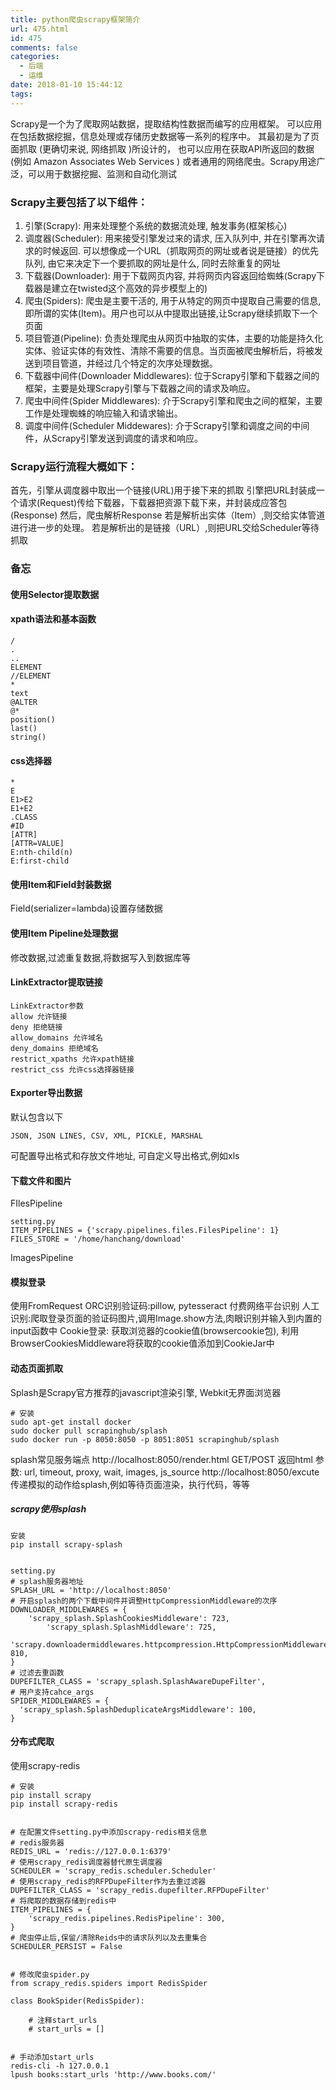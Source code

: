 ```yaml
---
title: python爬虫scrapy框架简介
url: 475.html
id: 475
comments: false
categories:
  - 后端
  - 运维
date: 2018-01-10 15:44:12
tags:
---
```


Scrapy是一个为了爬取网站数据，提取结构性数据而编写的应用框架。 可以应用在包括数据挖掘，信息处理或存储历史数据等一系列的程序中。 其最初是为了页面抓取 (更确切来说, 网络抓取 )所设计的， 也可以应用在获取API所返回的数据(例如 Amazon Associates Web Services ) 或者通用的网络爬虫。Scrapy用途广泛，可以用于数据挖掘、监测和自动化测试

### Scrapy主要包括了以下组件：

1.  引擎(Scrapy): 用来处理整个系统的数据流处理, 触发事务(框架核心)
2.  调度器(Scheduler): 用来接受引擎发过来的请求, 压入队列中, 并在引擎再次请求的时候返回. 可以想像成一个URL（抓取网页的网址或者说是链接）的优先队列, 由它来决定下一个要抓取的网址是什么, 同时去除重复的网址
3.  下载器(Downloader): 用于下载网页内容, 并将网页内容返回给蜘蛛(Scrapy下载器是建立在twisted这个高效的异步模型上的)
4.  爬虫(Spiders): 爬虫是主要干活的, 用于从特定的网页中提取自己需要的信息, 即所谓的实体(Item)。用户也可以从中提取出链接,让Scrapy继续抓取下一个页面
5.  项目管道(Pipeline): 负责处理爬虫从网页中抽取的实体，主要的功能是持久化实体、验证实体的有效性、清除不需要的信息。当页面被爬虫解析后，将被发送到项目管道，并经过几个特定的次序处理数据。
6.  下载器中间件(Downloader Middlewares): 位于Scrapy引擎和下载器之间的框架，主要是处理Scrapy引擎与下载器之间的请求及响应。
7.  爬虫中间件(Spider Middlewares): 介于Scrapy引擎和爬虫之间的框架，主要工作是处理蜘蛛的响应输入和请求输出。
8.  调度中间件(Scheduler Middewares): 介于Scrapy引擎和调度之间的中间件，从Scrapy引擎发送到调度的请求和响应。

### Scrapy运行流程大概如下：

首先，引擎从调度器中取出一个链接(URL)用于接下来的抓取 引擎把URL封装成一个请求(Request)传给下载器，下载器把资源下载下来，并封装成应答包(Response) 然后，爬虫解析Response 若是解析出实体（Item）,则交给实体管道进行进一步的处理。 若是解析出的是链接（URL）,则把URL交给Scheduler等待抓取

### 备忘

#### 使用Selector提取数据

#### xpath语法和基本函数

    /
    .
    ..
    ELEMENT
    //ELEMENT
    *
    text
    @ALTER
    @*
    position()
    last()
    string()
    

#### css选择器

    *
    E
    E1>E2
    E1+E2
    .CLASS
    #ID
    [ATTR]
    [ATTR=VALUE]
    E:nth-child(n)
    E:first-child
    

#### 使用Item和Field封装数据

Field(serializer=lambda)设置存储数据

#### 使用Item Pipeline处理数据

修改数据,过滤重复数据,将数据写入到数据库等

#### LinkExtractor提取链接

    LinkExtractor参数
    allow 允许链接
    deny 拒绝链接
    allow_domains 允许域名
    deny_domains 拒绝域名
    restrict_xpaths 允许xpath链接
    restrict_css 允许css选择器链接
    

#### Exporter导出数据

默认包含以下

    JSON, JSON LINES, CSV, XML, PICKLE, MARSHAL
    

可配置导出格式和存放文件地址, 可自定义导出格式,例如xls

#### 下载文件和图片

FIlesPipeline

    setting.py
    ITEM_PIPELINES = {'scrapy.pipelines.files.FilesPipeline': 1}
    FILES_STORE = '/home/hanchang/download'
    

ImagesPipeline

#### 模拟登录

使用FromRequest ORC识别验证码:pillow, pytesseract 付费网络平台识别 人工识别:爬取登录页面的验证码图片,调用Image.show方法,肉眼识别并输入到内置的input函数中 Cookie登录: 获取浏览器的cookie值(browsercookie包), 利用BrowserCookiesMiddleware将获取的cookie值添加到CookieJar中

#### 动态页面抓取

Splash是Scrapy官方推荐的javascript渲染引擎, Webkit无界面浏览器

    # 安装
    sudo apt-get install docker
    sudo docker pull scrapinghub/splash
    sudo docker run -p 8050:8050 -p 8051:8051 scrapinghub/splash
    

splash常见服务端点 http://localhost:8050/render.html GET/POST 返回html 参数: url, timeout, proxy, wait, images, js_source http://localhost:8050/excute 传递模拟的动作给splash,例如等待页面渲染，执行代码，等等

##### scrapy使用splash

    安装
    pip install scrapy-splash
    

    setting.py
    # splash服务器地址
    SPLASH_URL = 'http://localhost:8050'
    # 开启splash的两个下载中间件并调整HttpCompressionMiddleware的次序
    DOWNLOADER_MIDDLEWARES = {
        'scrapy_splash.SplashCookiesMiddleware': 723,
            'scrapy_splash.SplashMiddleware': 725,
            'scrapy.downloadermiddlewares.httpcompression.HttpCompressionMiddleware': 810,
    }
    # 过滤去重函数
    DUPEFILTER_CLASS = 'scrapy_splash.SplashAwareDupeFilter',
    # 用户支持cahce_args
    SPIDER_MIDDLEWARES = {
      'scrapy_splash.SplashDeduplicateArgsMiddleware': 100,
    }
    

#### 分布式爬取

使用scrapy-redis

    # 安装
    pip install scrapy
    pip install scrapy-redis
    

    # 在配置文件setting.py中添加scrapy-redis相关信息
    # redis服务器
    REDIS_URL = 'redis://127.0.0.1:6379'
    # 使用scrapy_redis调度器替代原生调度器
    SCHEDULER = 'scrapy_redis.scheduler.Scheduler'
    # 使用scrapy_redis的RFPDupeFilter作为去重过滤器
    DUPEFILTER_CLASS = 'scrapy_redis.dupefilter.RFPDupeFilter'
    # 将爬取的数据存储到redis中
    ITEM_PIPELINES = {
        'scrapy_redis.pipelines.RedisPipeline': 300,
    }
    # 爬虫停止后,保留/清除Reids中的请求队列以及去重集合
    SCHEDULER_PERSIST = False
    

    # 修改爬虫spider.py
    from scrapy_redis.spiders import RedisSpider
    
    class BookSpider(RedisSpider):
    
        # 注释start_urls
        # start_urls = []
    

    # 手动添加start_urls
    redis-cli -h 127.0.0.1
    lpush books:start_urls 'http://www.books.com/'